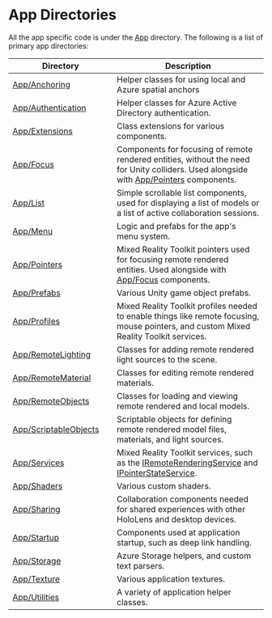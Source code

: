 # App Directories

All the app specific code is under the [App](../App/Assets/App) directory.  The following is a list of primary app directories:

| <div style="width:190px">Directory</div> | Description |
|-----------|-------------|
| [App/Anchoring](../App/Assets/App/Anchoring) | Helper classes for using local and Azure spatial anchors |
| [App/Authentication](../App/Assets/App/Authentication) | Helper classes for Azure Active Directory authentication. |
| [App/Extensions](../App/Assets/App/Extensions) | Class extensions for various components. |
| [App/Focus](../App/Assets/App/Focus) | Components for focusing of remote rendered entities, without the need for Unity colliders. Used alongside with [App/Pointers](../App/Assets/App/Pointers) components. |
| [App/List](../App/Assets/App/List) | Simple scrollable list components, used for displaying a list of models or a list of active collaboration sessions. |
| [App/Menu](../App/Assets/App/Menu) | Logic and prefabs for the app's menu system. |
| [App/Pointers](../App/Assets/App/Pointers) | Mixed Reality Toolkit pointers used for focusing remote rendered entities. Used alongside with [App/Focus](../App/Assets/App/Focus) components. |
| [App/Prefabs](../App/Assets/App/Prefabs) | Various Unity game object prefabs. |
| [App/Profiles](../App/Assets/App/Profiles) | Mixed Reality Toolkit profiles needed to enable things like remote focusing, mouse pointers, and custom Mixed Reality Toolkit services. |
| [App/RemoteLighting](../App/Assets/App/RemoteLighting) | Classes for adding remote rendered light sources to the scene. |
| [App/RemoteMaterial](../App/Assets/App/RemoteMaterial) | Classes for editing remote rendered materials. |
| [App/RemoteObjects](../App/Assets/App/RemoteObject) | Classes for loading and viewing remote rendered and local models. |
| [App/ScriptableObjects](../App/Assets/App/ScriptableObjects) | Scriptable objects for defining remote rendered model files, materials, and light sources. |
| [App/Services](../App/Assets/App/Services) | Mixed Reality Toolkit services, such as the [IRemoteRenderingService](../App/Assets/App/Services/Interfaces/IRemoteRenderingService.cs) and [IPointerStateService](../App/Assets/App/Services/Interfaces/IPointerStateService.cs). |
| [App/Shaders](../App/Assets/App/Shaders) | Various custom shaders. |
| [App/Sharing](../App/Assets/App/Sharing) | Collaboration components needed for shared experiences with other HoloLens and desktop devices. |
| [App/Startup](../App/Assets/App/Startup) | Components used at application startup, such as deep link handling. |
| [App/Storage](../App/Assets/App/Storage) | Azure Storage helpers, and custom text parsers. |
| [App/Texture](../App/Assets/App/Textures) | Various application textures. |
| [App/Utilities](../App/Assets/App/Utilities) | A variety of application helper classes. |
